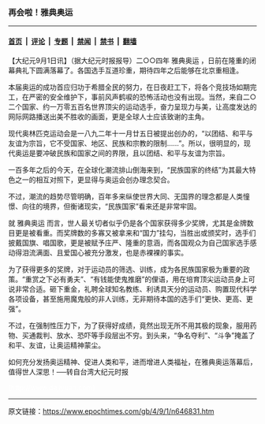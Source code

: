 ### 再会啦！雅典奥运

---

#### [首页](../../../..?n646831) &nbsp;|&nbsp; [评论](../../../../../epoch-comment?n646831) &nbsp;|&nbsp; [专题](../../../../../epoch-special?n646831) &nbsp;|&nbsp; [禁闻](../../../../../epoch-news?n646831) &nbsp;|&nbsp; [禁书](../../../../../books?n646831) &nbsp;|&nbsp; [翻墙](https://github.com/gfw-breaker/nogfw/blob/master/README.md?n646831)


<div class="post_content" id="artbody" itemprop="articleBody">
 <!-- article content begin -->
 <p>
  【大纪元9月1日讯】（据大纪元时报报导）二○○四年
  <ok href="https://www.epochtimes.com/gb/tag/%E9%9B%85%E5%85%B8%E5%A5%A5%E8%BF%90.html">
   雅典奥运
  </ok>
  ，日前在隆重的闭幕典礼下圆满落幕了。各国选手互道珍重，期待四年之后能够在北京重相逢。
 </p>
 <p>
  本届奥运的成功首应归功于希腊全民的努力，在日夜赶工下，将各个竞技场如期完工，在严密的安全维护下，事前风声鹤唳的恐怖活动也没有出现。当然，来自二○二个国家、约一万零五百名世界顶尖的运动选手，奋力呈现力与美，让高度发达的网际网路播送出美不胜收的画面，更是全球人士应该致谢的主角。
 </p>
 <p>
  现代奥林匹克运动会是一八九二年十一月廿五日被提出创办的，“以团结、和平与友谊为宗旨，它不受国家、地区、民族和宗教的限制……”。所以，很明显的，现代奥运是要冲破民族和国家之间的界限，且以团结、和平与友谊为宗旨。
 </p>
 <p>
  一百多年之后的今天，在全球化潮流排山倒海来到，“民族国家的终结”为其最大特色之一的相互对照下，更显得与奥运会创办理念契合。
 </p>
 <p>
  不过，潮流的趋势尽管明确，百年多来纵使世界大同、无国界的理念都是人类憧憬、向往的境界，但衡诸现实，“民族国家”看来还是非常牢固。
 </p>
 <p>
  就
  <ok href="https://www.epochtimes.com/gb/tag/%E9%9B%85%E5%85%B8%E5%A5%A5%E8%BF%90.html">
   雅典奥运
  </ok>
  而言，世人最关切者似乎仍是各个国家获得多少奖牌，尤其是金牌数目更是被看重。而奖牌数的多寡又被拿来和“国力”挂勾，当胜出或颁奖时，选手们披戴国旗、唱国歌，更是被赋予庄严、隆重的意涵，而各国观众为自己国家选手感动得泪流满面、且爱国心被充分激发，也是赤裸裸的事实。
 </p>
 <p>
  为了获得更多的奖牌，对于运动员的筛选、训练，成为各民族国家极为重要的政策。“重赏之下必有勇夫”、“有钱能使鬼推磨”的俚语，用在培育顶尖运动员身上可说非常合适。砸下重金，礼聘全球知名教练、利诱具天分的运动员、购置现代科学各项设备，甚至施用魔鬼般的非人训练，无非期待本国的选手们“更快、更高、更强”。
 </p>
 <p>
  不过，在强制性压力下，为了获得好成绩，竟然出现无所不用其极的现象，服用药物、买通裁判、放水、恐吓等手段层出不穷。到头来，“争名夺利”、“斗争”掩盖了和平、友谊，让奥运精神蒙尘。
 </p>
 <p>
  如何充分发扬奥运精神、促进人类和平，进而增进人类福祉，在雅典奥运落幕后，值得世人深思！──转自台湾大纪元时报
 </p>
 <p>
  <font color="#ffffff">
   (http://www.dajiyuan.com)
  </font>
 </p>
 <!-- article content end -->
 <div id="below_article_ad">
 </div>
</div>


---

原文链接：https://www.epochtimes.com/gb/4/9/1/n646831.htm